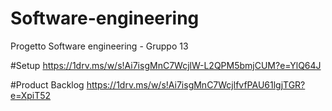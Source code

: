 # Software-engineering

Progetto Software engineering - Gruppo 13

#Setup 
https://1drv.ms/w/s!Ai7isgMnC7WcjlW-L2QPM5bmjCUM?e=YlQ64J

#Product Backlog
https://1drv.ms/w/s!Ai7isgMnC7WcjlfvfPAU61lgjTGR?e=XpiT52




